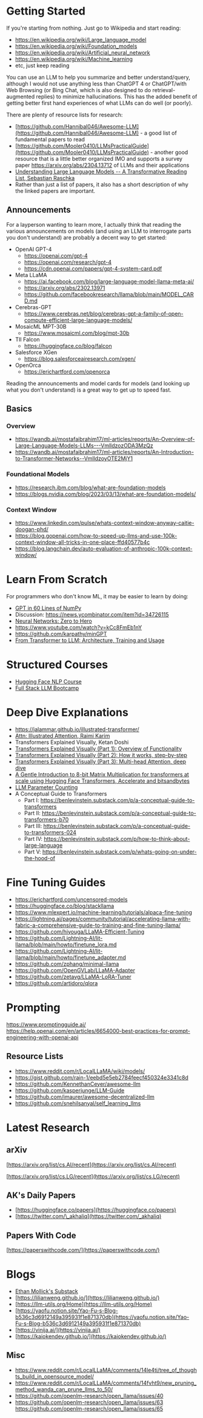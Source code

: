 # Getting Started
 If you're starting from nothing. Just go to Wikipedia and start reading:
* https://en.wikipedia.org/wiki/Large_language_model
* https://en.wikipedia.org/wiki/Foundation_models
* https://en.wikipedia.org/wiki/Artificial_neural_network
* https://en.wikipedia.org/wiki/Machine_learning
* etc, just keep reading

You can use an LLM to help you summarize and better understand/query, although I would not use anything less than ChatGPT 4 or ChatGPT/with Web Browsing (or Bing Chat, which is also designed to do retrieval-augmented replies) to minimize hallucinations. This has the added benefit of getting better first hand experiences of what LLMs can do well (or poorly).

There are plenty of resource lists for research:
* [https://github.com/Hannibal046/Awesome-LLM](https://github.com/Hannibal046/Awesome-LLM) - a good list of fundamental papers to read
* [https://github.com/Mooler0410/LLMsPracticalGuide](https://github.com/Mooler0410/LLMsPracticalGuide) - another good resource that is a little better organized IMO and supports a survey paper https://arxiv.org/abs/2304.13712 of LLMs and their applications
* [Understanding Large Language Models -- A Transformative Reading List, Sebastian Raschka](https://sebastianraschka.com/blog/2023/llm-reading-list.html)
* Rather than just a list of papers, it also has a short description of why the linked papers are important.

## Announcements
For a layperson wanting to learn more, I actually think that reading the various announcements on models (and using an LLM to interrogate parts you don't understand) are probably a decent way to get started:

* OpenAI GPT-4
  * https://openai.com/gpt-4
  * https://openai.com/research/gpt-4
  * https://cdn.openai.com/papers/gpt-4-system-card.pdf
* Meta LLaMA
  * https://ai.facebook.com/blog/large-language-model-llama-meta-ai/
  * https://arxiv.org/abs/2302.13971
  * https://github.com/facebookresearch/llama/blob/main/MODEL_CARD.md
* Cerebras-GPT
  * https://www.cerebras.net/blog/cerebras-gpt-a-family-of-open-compute-efficient-large-language-models/
* MosaicML MPT-30B
  * https://www.mosaicml.com/blog/mpt-30b
* TII Falcon
  * https://huggingface.co/blog/falcon
* Salesforce XGen
  * https://blog.salesforceairesearch.com/xgen/
* OpenOrca
  * https://erichartford.com/openorca

Reading the announcements and model cards for models (and looking up what you don't understand) is a great way to get up to speed fast.

## Basics

### Overview
* https://wandb.ai/mostafaibrahim17/ml-articles/reports/An-Overview-of-Large-Language-Models-LLMs---VmlldzozODA3MzQz
* https://wandb.ai/mostafaibrahim17/ml-articles/reports/An-Introduction-to-Transformer-Networks--VmlldzoyOTE2MjY1

### Foundational Models
* https://research.ibm.com/blog/what-are-foundation-models
* https://blogs.nvidia.com/blog/2023/03/13/what-are-foundation-models/

### Context Window
* https://www.linkedin.com/pulse/whats-context-window-anyway-caitie-doogan-phd/
* https://blog.gopenai.com/how-to-speed-up-llms-and-use-100k-context-window-all-tricks-in-one-place-ffd40577b4c
* https://blog.langchain.dev/auto-evaluation-of-anthropic-100k-context-window/

# Learn From Scratch
For programmers who don't know ML, it may be easier to learn by doing:
* [GPT in 60 Lines of NumPy](https://jaykmody.com/blog/gpt-from-scratch/)
* Discussion: https://news.ycombinator.com/item?id=34726115
* [Neural Networks: Zero to Hero](https://karpathy.ai/zero-to-hero.html)
* https://www.youtube.com/watch?v=kCc8FmEb1nY
* https://github.com/karpathy/minGPT
* [From Transformer to LLM: Architecture, Training and Usage](https://scholar.harvard.edu/binxuw/classes/machine-learning-scratch/materials/transformers)

# Structured Courses
* [Hugging Face NLP Course](https://huggingface.co/learn/nlp-course/chapter1/1)
* [Full Stack LLM Bootcamp](https://fullstackdeeplearning.com/llm-bootcamp/)

# Deep Dive Explanations
* https://jalammar.github.io/illustrated-transformer/
* [Attn: Illustrated Attention, Raimi Karim](https://archive.is/NSH37)
* Transformers Explained Visually, Ketan Doshi
* [Transformers Explained Visually (Part 1): Overview of Functionality](https://towardsdatascience.com/transformers-explained-visually-part-1-overview-of-functionality-95a6dd460452)
* [Transformers Explained Visually (Part 2): How it works, step-by-step](https://towardsdatascience.com/transformers-explained-visually-part-2-how-it-works-step-by-step-b49fa4a64f34)
* [Transformers Explained Visually (Part 3): Multi-head Attention, deep dive](https://towardsdatascience.com/transformers-explained-visually-part-3-multi-head-attention-deep-dive-1c1ff1024853)
* [A Gentle Introduction to 8-bit Matrix Multiplication for transformers at scale using Hugging Face Transformers, Accelerate and bitsandbytes](https://huggingface.co/blog/hf-bitsandbytes-integration)
* [LLM Parameter Counting](https://kipp.ly/blog/transformer-param-count/)
* A Conceptual Guide to Transformers
  * Part I: https://benlevinstein.substack.com/p/a-conceptual-guide-to-transformers
  * Part II: https://benlevinstein.substack.com/p/a-conceptual-guide-to-transformers-b70
  * Part III: https://benlevinstein.substack.com/p/a-conceptual-guide-to-transformers-024
  * Part IV: https://benlevinstein.substack.com/p/how-to-think-about-large-language
  * Part V: https://benlevinstein.substack.com/p/whats-going-on-under-the-hood-of

# Fine Tuning Guides
* https://erichartford.com/uncensored-models
* https://huggingface.co/blog/stackllama
* https://www.mlexpert.io/machine-learning/tutorials/alpaca-fine-tuning
* https://lightning.ai/pages/community/tutorial/accelerating-llama-with-fabric-a-comprehensive-guide-to-training-and-fine-tuning-llama/
* https://github.com/hiyouga/LLaMA-Efficient-Tuning
* https://github.com/Lightning-AI/lit-llama/blob/main/howto/finetune_lora.md
* https://github.com/Lightning-AI/lit-llama/blob/main/howto/finetune_adapter.md
* https://github.com/zphang/minimal-llama
* https://github.com/OpenGVLab/LLaMA-Adapter
* https://github.com/zetavg/LLaMA-LoRA-Tuner
* https://github.com/artidoro/qlora


# Prompting
https://www.promptingguide.ai/
https://help.openai.com/en/articles/6654000-best-practices-for-prompt-engineering-with-openai-api


## Resource Lists
* https://www.reddit.com/r/LocalLLaMA/wiki/models/
* https://gist.github.com/rain-1/eebd5e5eb2784feecf450324e3341c8d
* https://github.com/KennethanCeyer/awesome-llm
* https://github.com/kasperjunge/LLM-Guide
* https://github.com/imaurer/awesome-decentralized-llm
* https://github.com/snehilsanyal/self_learning_llms


# Latest Research

## arXiv

[https://arxiv.org/list/cs.AI/recent](https://arxiv.org/list/cs.AI/recent)

[https://arxiv.org/list/cs.LG/recent](https://arxiv.org/list/cs.LG/recent)

## AK's Daily Papers

- [https://huggingface.co/papers](https://huggingface.co/papers)
- [https://twitter.com/\_akhaliq](https://twitter.com/_akhaliq)

## Papers With Code

[https://paperswithcode.com/](https://paperswithcode.com/)

# Blogs

* [Ethan Mollick's Substack](https://www.oneusefulthing.org/)
* [https://lilianweng.github.io/](https://lilianweng.github.io/)
* [https://llm-utils.org/Home](https://llm-utils.org/Home)
* [https://yaofu.notion.site/Yao-Fu-s-Blog-b536c3d6912149a395931f1e871370db](https://yaofu.notion.site/Yao-Fu-s-Blog-b536c3d6912149a395931f1e871370db)
* [https://vinija.ai/](https://vinija.ai/)
* [https://kaiokendev.github.io/](https://kaiokendev.github.io/)


## Misc
* https://www.reddit.com/r/LocalLLaMA/comments/14le4ti/tree_of_thoughts_build_in_opensource_model/
* https://www.reddit.com/r/LocalLLaMA/comments/14fvht9/new_pruning_method_wanda_can_prune_llms_to_50/
* https://github.com/openlm-research/open_llama/issues/40
* https://github.com/openlm-research/open_llama/issues/63
https://github.com/openlm-research/open_llama/issues/65